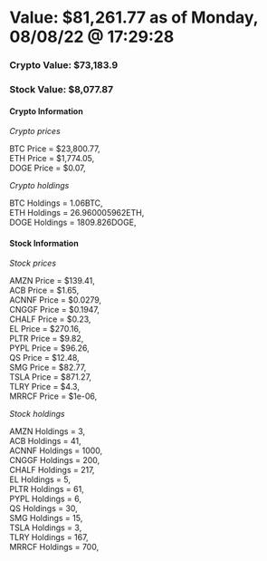 # Value: $81,261.77 as of Monday, 08/08/22 @ 17:29:28 

### Crypto Value: $73,183.9

### Stock Value: $8,077.87

#### Crypto Information 
*Crypto prices* 

BTC Price = $23,800.77,  
ETH Price = $1,774.05,  
DOGE Price = $0.07,  


*Crypto holdings* 

BTC Holdings = 1.06BTC,  
ETH Holdings = 26.960005962ETH,  
DOGE Holdings = 1809.826DOGE,  


#### Stock Information 

*Stock prices* 

AMZN Price = $139.41,  
ACB Price = $1.65,  
ACNNF Price = $0.0279,  
CNGGF Price = $0.1947,  
CHALF Price = $0.23,  
EL Price = $270.16,  
PLTR Price = $9.82,  
PYPL Price = $96.26,  
QS Price = $12.48,  
SMG Price = $82.77,  
TSLA Price = $871.27,  
TLRY Price = $4.3,  
MRRCF Price = $1e-06,  


*Stock holdings* 

AMZN Holdings = 3,  
ACB Holdings = 41,  
ACNNF Holdings = 1000,  
CNGGF Holdings = 200,  
CHALF Holdings = 217,  
EL Holdings = 5,  
PLTR Holdings = 61,  
PYPL Holdings = 6,  
QS Holdings = 30,  
SMG Holdings = 15,  
TSLA Holdings = 3,  
TLRY Holdings = 167,  
MRRCF Holdings = 700,  


